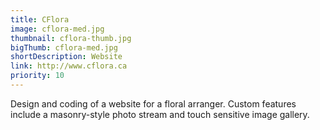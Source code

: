 ```yaml
---
title: CFlora
image: cflora-med.jpg
thumbnail: cflora-thumb.jpg
bigThumb: cflora-med.jpg
shortDescription: Website
link: http://www.cflora.ca
priority: 10
---
```

Design and coding of a website for a floral arranger. Custom features include a masonry-style photo stream and touch sensitive image gallery.